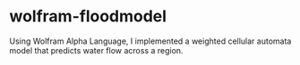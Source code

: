 # wolfram-floodmodel
Using Wolfram Alpha Language, I implemented a weighted cellular automata model that predicts water flow across a region.
